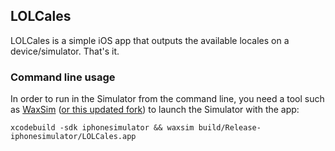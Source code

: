 ## LOLCales

LOLCales is a simple iOS app that outputs the available locales on a device/simulator. That's it.


### Command line usage
In order to run in the Simulator from the command line, you need a tool such as [WaxSim](https://github.com/square/WaxSim) ([or this updated fork](https://github.com/jonathanpenn/WaxSim)) to launch the Simulator with the app:

```
xcodebuild -sdk iphonesimulator && waxsim build/Release-iphonesimulator/LOLCales.app
```